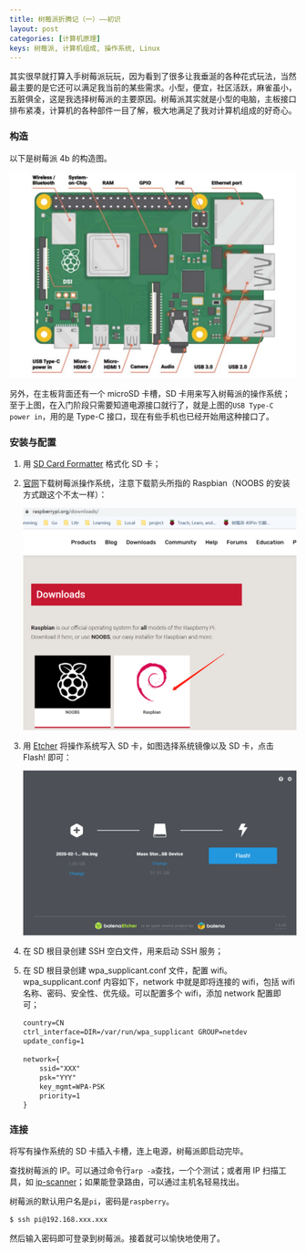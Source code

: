 ```yaml
---
title: 树莓派折腾记（一）——初识
layout: post
categories: [计算机原理]
keys: 树莓派, 计算机组成, 操作系统, Linux
---
```


其实很早就打算入手树莓派玩玩，因为看到了很多让我垂涎的各种花式玩法，当然最主要的是它还可以满足我当前的某些需求。小型，便宜，社区活跃，麻雀虽小，五脏俱全，这是我选择树莓派的主要原因。树莓派其实就是小型的电脑，主板接口排布紧凑，计算机的各种部件一目了解，极大地满足了我对计算机组成的好奇心。

### 构造

以下是树莓派 4b 的构造图。

![Raspberry](/assets/images/20200226/WX_20200226230509.png)

另外，在主板背面还有一个 microSD 卡槽，SD 卡用来写入树莓派的操作系统；至于上图，在入门阶段只需要知道电源接口就行了，就是上图的`USB Type-C power in`，用的是 Type-C 接口，现在有些手机也已经开始用这种接口了。

### 安装与配置

1.  用 [SD Card Formatter](https://www.sdcard.org/downloads/formatter/) 格式化 SD 卡；

2.  [官网](https://www.raspberrypi.org/downloads/)下载树莓派操作系统，注意下载箭头所指的 Raspbian（NOOBS 的安装方式跟这个不太一样）：

    ![](/assets/images/20200226/WX_20200226233100.png)
3.  用 [Etcher](https://www.balena.io/etcher/) 将操作系统写入 SD 卡，如图选择系统镜像以及 SD 卡，点击 Flash! 即可：

    ![](/assets/images/20200226/WX_20200226233511.png)
    
4.  在 SD 根目录创建 SSH 空白文件，用来启动 SSH 服务；

5.  在 SD 根目录创建 wpa_supplicant.conf 文件，配置 wifi。wpa_supplicant.conf 内容如下，network 中就是即将连接的 wifi，包括 wifi 名称、密码、安全性、优先级。可以配置多个 wifi，添加 network 配置即可；

    ```
    country=CN
    ctrl_interface=DIR=/var/run/wpa_supplicant GROUP=netdev
    update_config=1
    
    network={
    	ssid="XXX"
    	psk="YYY"
    	key_mgmt=WPA-PSK
    	priority=1
    }
    ```
    
### 连接

将写有操作系统的 SD 卡插入卡槽，连上电源，树莓派即启动完毕。

查找树莓派的 IP。可以通过命令行`arp -a`查找，一个个测试；或者用 IP 扫描工具，如 [ip-scanner](https://www.advanced-ip-scanner.com/)；如果能登录路由，可以通过主机名轻易找出。

树莓派的默认用户名是`pi`，密码是`raspberry`。

```bash
$ ssh pi@192.168.xxx.xxx
```

然后输入密码即可登录到树莓派。接着就可以愉快地使用了。

